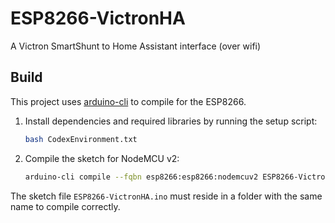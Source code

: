 # ESP8266-VictronHA
A Victron SmartShunt to Home Assistant interface (over wifi)

## Build

This project uses [arduino-cli](https://arduino.github.io/arduino-cli/latest/) to compile for the ESP8266.

1. Install dependencies and required libraries by running the setup script:

   ```bash
   bash CodexEnvironment.txt
   ```

2. Compile the sketch for NodeMCU v2:

   ```bash
   arduino-cli compile --fqbn esp8266:esp8266:nodemcuv2 ESP8266-VictronHA.ino
   ```

The sketch file `ESP8266-VictronHA.ino` must reside in a folder with the same name to compile correctly.
